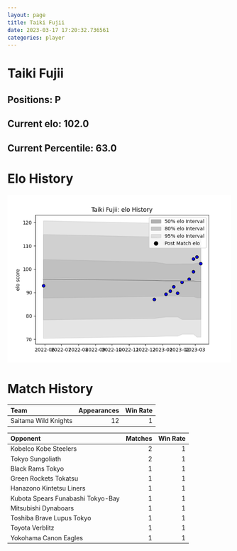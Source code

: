 ```yaml
---  
layout: page  
title: Taiki Fujii  
date: 2023-03-17 17:20:32.736561  
categories: player  
---
```

# Taiki Fujii

## Positions: P

## Current elo: 102.0

## Current Percentile: 63.0

# Elo History


![elo history](history_TaikiFujii.png)
# Match History


| Team                 |   Appearances |   Win Rate |
|:---------------------|--------------:|-----------:|
| Saitama Wild Knights |            12 |          1 |

| Opponent                          |   Matches |   Win Rate |
|:----------------------------------|----------:|-----------:|
| Kobelco Kobe Steelers             |         2 |          1 |
| Tokyo Sungoliath                  |         2 |          1 |
| Black Rams Tokyo                  |         1 |          1 |
| Green Rockets Tokatsu             |         1 |          1 |
| Hanazono Kintetsu Liners          |         1 |          1 |
| Kubota Spears Funabashi Tokyo-Bay |         1 |          1 |
| Mitsubishi Dynaboars              |         1 |          1 |
| Toshiba Brave Lupus Tokyo         |         1 |          1 |
| Toyota Verblitz                   |         1 |          1 |
| Yokohama Canon Eagles             |         1 |          1 |